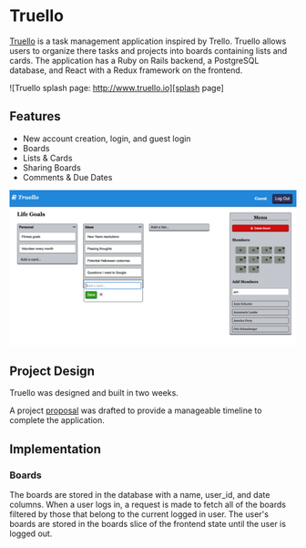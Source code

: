 # Truello

[Truello][truello] is a task management application inspired by Trello.
Truello allows users to organize there tasks and projects into boards
containing lists and cards. The application has a Ruby on Rails backend,
a PostgreSQL database, and React with a Redux framework on the frontend.

![Truello splash page: http://www.truello.io][splash page]

## Features

- New account creation, login, and guest login
- Boards
- Lists & Cards
- Sharing Boards
- Comments & Due Dates

![guest user's board][board detail]

## Project Design
Truello was designed and built in two weeks.

A project [proposal][proposal] was drafted to provide a manageable
timeline to complete the application.

## Implementation

### Boards

  The boards are stored in the database with a name, user_id, and date
columns. When a user logs in, a request is made to fetch all of the boards
filtered by those that belong to the current logged in user. The user's
boards are stored in the boards slice of the frontend state until the user
is logged out.

[truello]: http://www.truello.io
[splash page]: ./docs/images/splash_page.png "Truello splash page"
[board detail]: ./docs/images/board_detail.png "A user's board"
[tracks]: ./docs/images/tracks.png "A user's tracks"
[proposal]: ./docs/README.md
